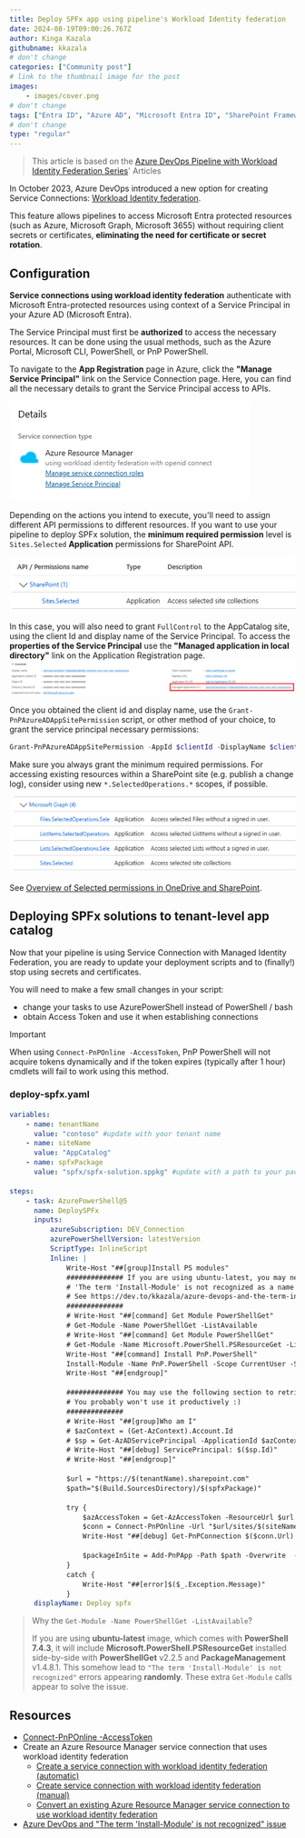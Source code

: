 ```yaml
---
title: Deploy SPFx app using pipeline's Workload Identity federation
date: 2024-08-19T09:00:26.767Z
author: Kinga Kazala
githubname: kkazala
# don't change
categories: ["Community post"]
# link to the thumbnail image for the post
images:
    - images/cover.png
# don't change
tags: ["Entra ID", "Azure AD", "Microsoft Entra ID", "SharePoint Framework (SPFx)", "SPFx", "PnP PowerShell"]
# don't change
type: "regular"
---
```


> This article is based on the [Azure DevOps Pipeline with Workload Identity Federation Series](https://dev.to/kkazala/series/26443)' Articles

In October 2023, Azure DevOps introduced a new option for creating Service Connections: [Workload Identity federation](https://learn.microsoft.com/en-us/entra/workload-id/workload-identity-federation).

This feature allows pipelines to access Microsoft Entra protected resources (such as Azure, Microsoft Graph, Microsoft 3655) without requiring client secrets or certificates, **eliminating the need for certificate or secret rotation**.

## Configuration

**Service connections using workload identity federation** authenticate with Microsoft Entra-protected resources using context of a Service Principal in your Azure AD (Microsoft Entra).

The Service Principal must first be **authorized** to access the necessary resources. It can be done using the usual methods, such as the Azure Portal, Microsoft CLI, PowerShell, or PnP PowerShell.

To navigate to the **App Registration** page in Azure, click the **"Manage Service Principal"** link on the Service Connection page. Here, you can find all the necessary details to grant the Service Principal access to APIs.

![Manage Service Principal](./images/manageServicePrincipal.png)

Depending on the actions you intend to execute, you'll need to assign different API permissions to different resources.
If you want to use your pipeline to deploy SPFx solution, the **minimum required permission** level is `Sites.Selected` **Application** permissions for SharePoint API.

![Minimum Required Permissions](./images/minimumRequiredPermissions.png)

In this case, you will also need to grant `FullControl` to the AppCatalog site, using the client Id and display name of the Service Principal.
To access the **properties of the Service Principal** use the **"Managed application in local directory"** link on the Application Registration page.
![Service Principal Link](./images/ServicePrincipalLink.png)

Once you obtained the client id and display name, use the `Grant-PnPAzureADAppSitePermission` script, or other method of your choice, to grant the service principal necessary permissions:

```powershell
Grant-PnPAzureADAppSitePermission -AppId $clientId -DisplayName $clientDisplayName -Permissions FullControl
```

Make sure you always grant the minimum required permissions. For accessing existing resources within a SharePoint site (e.g. publish a change log), consider using new `*.SelectedOperations.*` scopes, if possible.

![Selected Operations API permissions](./images/apiPermissions.png)

See [Overview of Selected permissions in OneDrive and SharePoint](https://learn.microsoft.com/en-us/graph/permissions-selected-overview?tabs=http).

## Deploying SPFx solutions to tenant-level app catalog

Now that your pipeline is using Service Connection with Managed Identity Federation, you are ready to update your deployment scripts and to (finally!) stop using secrets and certificates.

You will need to make a few small changes in your script:

-   change your tasks to use AzurePowerShell instead of PowerShell / bash
-   obtain Access Token and use it when establishing connections

> [!IMPORTANT]
> When using `Connect-PnPOnline -AccessToken`, PnP PowerShell will not acquire tokens dynamically and if the token expires (typically after 1 hour) cmdlets will fail to work using this method.

### deploy-spfx.yaml
```yaml
variables:
    - name: tenantName
      value: "contoso" #update with your tenant name
    - name: siteName
      value: "AppCatalog"
    - name: spfxPackage
      value: "spfx/spfx-solution.sppkg" #update with a path to your package

steps:
    - task: AzurePowerShell@5
      name: DeploySPFx
      inputs:
          azureSubscription: DEV_Connection
          azurePowerShellVersion: latestVersion
          ScriptType: InlineScript
          Inline: |
              Write-Host "##[group]Install PS modules"
              ############## If you are using ubuntu-latest, you may need to uncomment the following lines to avoid the
              # 'The term 'Install-Module' is not recognized as a name of a cmdlet, function, script file, or executable program.' error.
              # See https://dev.to/kkazala/azure-devops-and-the-term-install-module-is-not-recognized-issue-30ck
              ##############
              # Write-Host "##[command] Get Module PowerShellGet"
              # Get-Module -Name PowerShellGet -ListAvailable
              # Write-Host "##[command] Get Module PowerShellGet"
              # Get-Module -Name Microsoft.PowerShell.PSResourceGet -ListAvailable
              Write-Host "##[command] Install PnP.PowerShell"
              Install-Module -Name PnP.PowerShell -Scope CurrentUser -SkipPublisherCheck -Force
              Write-Host "##[endgroup]"

              ############## You may use the following section to retrieve details of the account used to execute the pipeline
              # You probably won't use it productively :)
              ##############
              # Write-Host "##[group]Who am I"
              # $azContext = (Get-AzContext).Account.Id
              # $sp = Get-AzADServicePrincipal -ApplicationId $azContext
              # Write-Host "##[debug] ServicePrincipal: $($sp.Id)"
              # Write-Host "##[endgroup]"

              $url = "https://$(tenantName).sharepoint.com"
              $path="$(Build.SourcesDirectory)/$(spfxPackage)"

              try {
                  $azAccessToken = Get-AzAccessToken -ResourceUrl $url
                  $conn = Connect-PnPOnline -Url "$url/sites/$(siteName)" -AccessToken $azAccessToken.Token -ReturnConnection
                  Write-Host "##[debug] Get-PnPConnection $($conn.Url)

                  $packageInSite = Add-PnPApp -Path $path -Overwrite  -Publish -SkipFeatureDeployment  -Connection $conn
              }
              catch {
                  Write-Host "##[error]$($_.Exception.Message)"
              }
      displayName: Deploy spfx
```

> Why the `Get-Module -Name PowerShellGet -ListAvailable`?
>
> If you are using **ubuntu-latest** image, which comes with **PowerShell 7.4.3**, it will include **Microsoft.PowerShell.PSResourceGet** installed side-by-side with **PowerShellGet** v2.2.5 and **PackageManagement** v1.4.8.1. This somehow lead to `"The term 'Install-Module' is not recognized"` errors appearing **randomly**.
> These extra `Get-Module` calls appear to solve the issue.

## Resources

-   [Connect-PnPOnline -AccessToken](https://pnp.github.io/powershell/cmdlets/Connect-PnPOnline.html#example-14)
-   Create an Azure Resource Manager service connection that uses workload identity federation
    -   [Create a service connection with workload identity federation (automatic)](https://learn.microsoft.com/en-us/azure/devops/pipelines/library/connect-to-azure?view=azure-devops#create-a-service-connection-with-workload-identity-federation-automatic)
    -   [Create service connection with workload identity federation (manual)](https://learn.microsoft.com/en-us/azure/devops/pipelines/library/connect-to-azure?view=azure-devops#create-service-connection-with-workload-identity-federation-manual)
    -   [Convert an existing Azure Resource Manager service connection to use workload identity federation](https://learn.microsoft.com/en-us/azure/devops/pipelines/library/connect-to-azure?view=azure-devops#convert-an-existing-azure-resource-manager-service-connection-to-use-workload-identity-federation)
-   [Azure DevOps and "The term 'Install-Module' is not recognized" issue](https://dev.to/kkazala/azure-devops-and-the-term-install-module-is-not-recognized-issue-30ck)
